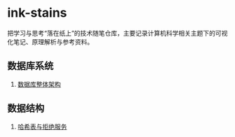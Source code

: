 # ink-stains

把学习与思考“落在纸上”的技术随笔仓库，主要记录计算机科学相关主题下的可视化笔记、原理解析与参考资料。



## 数据库系统

1. [数据库整体架构](数据库系统/数据库整体架构.md)



## 数据结构

1. [哈希表与拒绝服务](数据结构/哈希表与拒绝服务.md)

